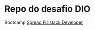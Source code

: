 # Repo do desafio DIO
Bootcamp 
[Spread Fullstack Developer](https://web.dio.me/track/spread-fullstack-developer)
